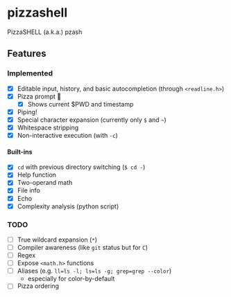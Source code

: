 # pizzashell
PizzaSHELL (a.k.a.) pzash

## Features
### Implemented
- [x] Editable input, history, and basic autocompletion (through `<readline.h>`)
- [x] Pizza prompt 🍕
  - [x] Shows current $PWD and timestamp
- [x] Piping!
- [x] Special character expansion (currently only `$` and `~`)
- [x] Whitespace stripping
- [x] Non-interactive execution (with `-c`)

#### Built-ins
  - [x] `cd` with previous directory switching (`$ cd -`)
  - [x] Help function
  - [x] Two-operand math
  - [x] File info
  - [x] Echo
  - [x] Complexity analysis (python script)

### TODO
- [ ] True wildcard expansion (`*`)
- [ ] Compiler awareness (like `git` status but for `C`)
- [ ] Regex
- [ ] Expose `<math.h>` functions
- [ ] Aliases (e.g. `ll=ls -l; ls=ls -g; grep=grep --color`)
  - especially for color-by-default
- [ ] Pizza ordering
